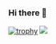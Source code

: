 ### Hi there 👋

[![trophy](https://github-profile-trophy.vercel.app/?username=KrzysztofProgramming&theme=onedark)](https://github.com/ryo-ma/github-profile-trophy)
![](https://komarev.com/ghpvc/?username=KrzysztofProgramming&color=orange)

<!--
**KrzysztofProgramming/KrzysztofProgramming** is a ✨ _special_ ✨ repository because its `README.md` (this file) appears on your GitHub profile.

Here are some ideas to get you started:

- 🔭 I’m currently working on ...
- 🌱 I’m currently learning ...
- 👯 I’m looking to collaborate on ...
- 🤔 I’m looking for help with ...
- 💬 Ask me about ...
- 📫 How to reach me: ...
- 😄 Pronouns: ...
- ⚡ Fun fact: ...
-->
